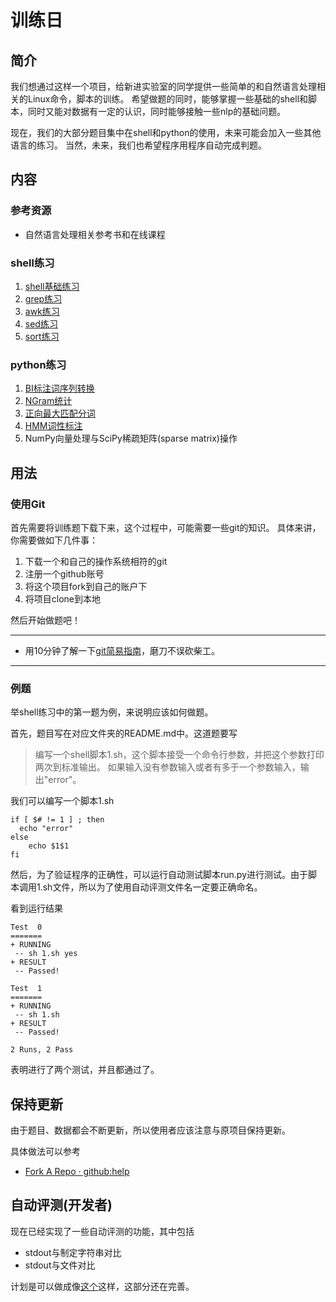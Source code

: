 训练日
=====

简介
----
我们想通过这样一个项目，给新进实验室的同学提供一些简单的和自然语言处理相关的Linux命令，脚本的训练。
希望做题的同时，能够掌握一些基础的shell和脚本，同时又能对数据有一定的认识，同时能够接触一些nlp的基础问题。

现在，我们的大部分题目集中在shell和python的使用，未来可能会加入一些其他语言的练习。
当然，未来，我们也希望程序用程序自动完成判题。

内容
----

### 参考资源

* 自然语言处理相关参考书和在线课程

### shell练习

1. [shell基础练习](https://github.com/Oneplus/scir-training-day/tree/master/1-shell-practice/1-fundamental-of-shell)
2. [grep练习](https://github.com/Oneplus/scir-training-day/tree/master/1-shell-practice/2-learn-to-grep)
3. [awk练习](https://github.com/Oneplus/scir-training-day/tree/master/1-shell-practice/3-learn-to-awk)
4. [sed练习](https://github.com/Oneplus/scir-training-day/tree/master/1-shell-practice/4-learn-to-sed)
5. [sort练习](https://github.com/Oneplus/scir-training-day/tree/master/1-shell-practice/5-sort)

### python练习

1. [BI标注词序列转换](https://github.com/Oneplus/scir-training-day/tree/master/2-python-practice/1-bi-label-to-words)
2. [NGram统计](https://github.com/Oneplus/scir-training-day/tree/master/2-python-practice/2-ngram-count)
3. [正向最大匹配分词](https://github.com/Oneplus/scir-training-day/tree/master/2-python-practice/3-max-matching-word-segmentation)
4. [HMM词性标注](https://github.com/Oneplus/scir-training-day/tree/master/2-python-practice/4-hmm)
5. NumPy向量处理与SciPy稀疏矩阵(sparse matrix)操作

用法
----

### 使用Git

首先需要将训练题下载下来，这个过程中，可能需要一些git的知识。
具体来讲，你需要做如下几件事：

1. 下载一个和自己的操作系统相符的git
2. 注册一个github账号
3. 将这个项目fork到自己的账户下
4. 将项目clone到本地

然后开始做题吧！

---

* 用10分钟了解一下[git简易指南](http://rogerdudler.github.com/git-guide/index.zh.html)，磨刀不误砍柴工。

---

### 例题

举shell练习中的第一题为例，来说明应该如何做题。

首先，题目写在对应文件夹的README.md中。这道题要写

> 编写一个shell脚本1.sh，这个脚本接受一个命令行参数，并把这个参数打印两次到标准输出。 如果输入没有参数输入或者有多于一个参数输入，输出"error"。

我们可以编写一个脚本1.sh

```
if [ $# != 1 ] ; then 
  echo "error"
else
	echo $1$1
fi
```

然后，为了验证程序的正确性，可以运行自动测试脚本run.py进行测试。由于脚本调用1.sh文件，所以为了使用自动评测文件名一定要正确命名。

看到运行结果

```
Test  0
=======
+ RUNNING
 -- sh 1.sh yes
+ RESULT
 -- Passed!

Test  1
=======
+ RUNNING
 -- sh 1.sh
+ RESULT
 -- Passed!

2 Runs, 2 Pass
```

表明进行了两个测试，并且都通过了。

保持更新
--------
由于题目、数据都会不断更新，所以使用者应该注意与原项目保持更新。

具体做法可以参考

* [Fork A Repo · github:help](https://help.github.com/articles/fork-a-repo)

自动评测(开发者)
----------------
现在已经实现了一些自动评测的功能，其中包括

* stdout与制定字符串对比 
* stdout与文件对比

计划是可以做成像[这个](https://github.com/Oneplus/scir-training-day/blob/master/1-shell-practice/1-fundamental-of-shell/run.py)这样，这部分还在完善。
